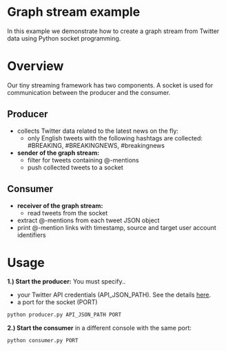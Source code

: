 # Graph stream example

In this example we demonstrate how to create a graph stream from Twitter data using Python socket programming.

# Overview

Our tiny streaming framework has two components. A socket is used for communication between the producer and the consumer.

## Producer

- collects Twitter data related to the latest news on the fly:
   - only English tweets with the following hashtags are collected: 
   #BREAKING, #BREAKINGNEWS, #breakingnews
- **sender of the graph stream:**
   - filter for tweets containing @-mentions 
   - push collected tweets to a socket

## Consumer

- **receiver of the graph stream:**
   - read tweets from the socket
- extract @-mentions from each tweet JSON object
- print @-mention links with timestamp, source and target user account identifiers

# Usage

**1.) Start the producer:** You must specify..

- your Twitter API credentials (API_JSON_PATH). See the details [here](https://github.com/ferencberes/twitter-crawler/tree/streaming#b-json-configuration-file).
- a port for the socket (PORT)

```bash
python producer.py API_JSON_PATH PORT
```

**2.) Start the consumer** in a different console with the same port:

```bash
python consumer.py PORT
```